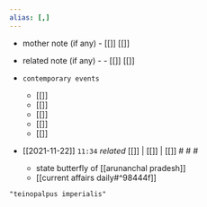 ```yaml
---
alias: [,]
---
```

- mother note (if any)
		- [[]] [[]]
- related note (if any) -
		- [[]] [[]]
- `contemporary events`
	- [[]]
	- [[]]
	- [[]]
	- [[]]
	- [[]]

- [[2021-11-22]]  `11:34` _related_ [[]] | [[]] | [[]] # # #
	- state butterfly of [[arunanchal pradesh]]
	- [[current affairs daily#^98444f]]

```query
"teinopalpus imperialis"
```